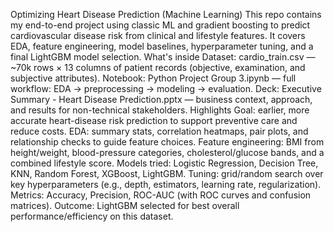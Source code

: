 Optimizing Heart Disease Prediction (Machine Learning)
This repo contains my end-to-end project using classic ML and gradient boosting to predict cardiovascular disease risk from clinical and lifestyle features. It covers EDA, feature engineering, model baselines, hyperparameter tuning, and a final LightGBM model selection. 
What's inside
Dataset: cardio_train.csv — ~70k rows × 13 columns of patient records (objective, examination, and subjective attributes).
Notebook: Python Project Group 3.ipynb — full workflow: EDA → preprocessing → modeling → evaluation.
Deck: Executive Summary - Heart Disease Prediction.pptx — business context, approach, and results for non-technical stakeholders.
Highlights
Goal: earlier, more accurate heart-disease risk prediction to support preventive care and reduce costs.
EDA: summary stats, correlation heatmaps, pair plots, and relationship checks to guide feature choices.
Feature engineering: BMI from height/weight, blood-pressure categories, cholesterol/glucose bands, and a combined lifestyle score.
Models tried: Logistic Regression, Decision Tree, KNN, Random Forest, XGBoost, LightGBM.
Tuning: grid/random search over key hyperparameters (e.g., depth, estimators, learning rate, regularization).
Metrics: Accuracy, Precision, ROC-AUC (with ROC curves and confusion matrices).
Outcome: LightGBM selected for best overall performance/efficiency on this dataset.